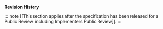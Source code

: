 **Revision History**

::: note 
[[This section applies after the specification has been released for a Public Review, including Implementers Public Review]].
:::

